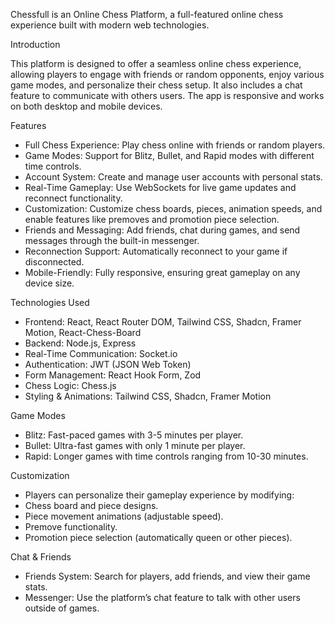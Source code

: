 Chessfull is an Online Chess Platform, a full-featured online chess experience built with modern web technologies. 

Introduction

This platform is designed to offer a seamless online chess experience, allowing players to engage with friends or random opponents, enjoy various game modes, and personalize their chess setup. It also includes a chat feature to communicate with others users. The app is responsive and works on both desktop and mobile devices.

Features

* Full Chess Experience: Play chess online with friends or random players.
* Game Modes: Support for Blitz, Bullet, and Rapid modes with different time controls.
* Account System: Create and manage user accounts with personal stats.
* Real-Time Gameplay: Use WebSockets for live game updates and reconnect functionality.
* Customization: Customize chess boards, pieces, animation speeds, and enable features like premoves and promotion piece selection.
* Friends and Messaging: Add friends, chat during games, and send messages through the built-in messenger.
* Reconnection Support: Automatically reconnect to your game if disconnected.
* Mobile-Friendly: Fully responsive, ensuring great gameplay on any device size.
  
Technologies Used

* Frontend: React, React Router DOM, Tailwind CSS, Shadcn, Framer Motion, React-Chess-Board
* Backend: Node.js, Express
* Real-Time Communication: Socket.io
* Authentication: JWT (JSON Web Token)
* Form Management: React Hook Form, Zod
* Chess Logic: Chess.js
* Styling & Animations: Tailwind CSS, Shadcn, Framer Motion

Game Modes

* Blitz: Fast-paced games with 3-5 minutes per player.
* Bullet: Ultra-fast games with only 1 minute per player.
* Rapid: Longer games with time controls ranging from 10-30 minutes.

Customization

* Players can personalize their gameplay experience by modifying:
* Chess board and piece designs.
* Piece movement animations (adjustable speed).
* Premove functionality.
* Promotion piece selection (automatically queen or other pieces).

Chat & Friends

* Friends System: Search for players, add friends, and view their game stats.
* Messenger: Use the platform’s chat feature to talk with other users outside of games.
